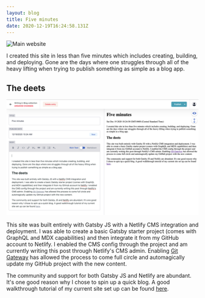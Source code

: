 ```yaml
---
layout: blog
title: Five minutes
date: 2020-12-19T16:24:58.131Z
---
```

<img src="/images/uploads/screen-shot-2020-12-19-at-1.18.48-pm.png" alt="Main website" width="600" />

I created this site in less than five minutes which includes creating, building, and deploying. Gone are the days where one struggles through all of the heavy lifting when trying to publish something as simple as a blog app.

## The deets

<img src="/images/uploads/screen-shot-2020-12-19-at-12.47.51-pm.png" alt="Netlify CMS Admin" width="600" />

This site was built entirely with Gatsby JS with a Netlify CMS integration and deployment. I was able to create a basic Gatsby starter project (comes with GraphQL and MDX capabilities) and then integrate it from my GitHub account to Netlify. I enabled the CMS config through the project and am currently writing this post through Netlify's CMS admin. Enabling [Git Gateway](https://docs.netlify.com/visitor-access/git-gateway/) has allowed the process to come full circle and automagically update my GitHub project with the new content.

The community and support for both Gatsby JS and Netlify are abundant. It's one good reason why I chose to spin up a quick blog. A good walkthrough tutorial of my current site set up can be found [here](https://www.freecodecamp.org/news/how-to-build-a-blog-with-gatsby-and-netlify-cms/).